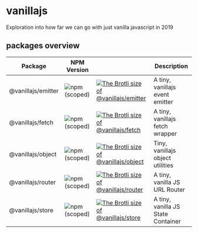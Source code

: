 # vanillajs

Exploration into how far we can go with just vanilla javascript in 2019

## packages overview

| Package            | NPM Version                                                          |                                                                                                                                                                                       | Description                        |
| ------------------ | -------------------------------------------------------------------- | ------------------------------------------------------------------------------------------------------------------------------------------------------------------------------------- | ---------------------------------- |
| @vanillajs/emitter | ![npm (scoped)](https://img.shields.io/npm/v/@vanillajs/emitter.svg) | [![The Brotli size of @vanillajs/emitter](http://img.badgesize.io/https://unpkg.com/@vanillajs/emitter?compression=brotli&label=Brotli%20Size)](https://unpkg.com/@vanillajs/emitter) | A tiny, vanillajs event emitter    |
| @vanillajs/fetch   | ![npm (scoped)](https://img.shields.io/npm/v/@vanillajs/fetch.svg)   | [![The Brotli size of @vanillajs/fetch](http://img.badgesize.io/https://unpkg.com/@vanillajs/fetch?compression=brotli&label=Brotli%20Size)](https://unpkg.com/@vanillajs/fetch)       | A tiny, vanillajs fetch wrapper    |
| @vanillajs/object  | ![npm (scoped)](https://img.shields.io/npm/v/@vanillajs/object.svg)  | [![The Brotli size of @vanillajs/object](http://img.badgesize.io/https://unpkg.com/@vanillajs/object?compression=brotli&label=Brotli%20Size)](https://unpkg.com/@vanillajs/object)    | Tiny, vanillajs object utilities   |
| @vanillajs/router  | ![npm (scoped)](https://img.shields.io/npm/v/@vanillajs/router.svg)  | [![The Brotli size of @vanillajs/router](http://img.badgesize.io/https://unpkg.com/@vanillajs/router?compression=brotli&label=Brotli%20Size)](https://unpkg.com/@vanillajs/router)    | A tiny, vanilla JS URL Router      |
| @vanillajs/store   | ![npm (scoped)](https://img.shields.io/npm/v/@vanillajs/store.svg)   | [![The Brotli size of @vanillajs/store](http://img.badgesize.io/https://unpkg.com/@vanillajs/store?compression=brotli&label=Brotli%20Size)](https://unpkg.com/@vanillajs/store)       | A tiny, vanilla JS State Container |
